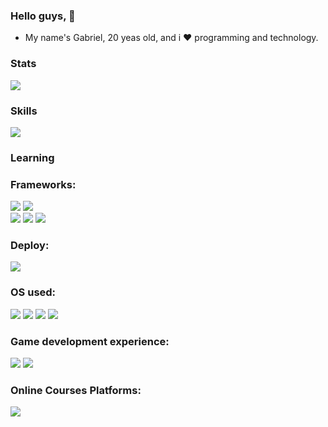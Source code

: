 ### Hello guys, 👋
- My name's Gabriel, 20 yeas old, and i :heart: programming and technology.

### Stats
<div style="margin: 0 auto;">
  <img src="https://github-readme-stats.vercel.app/api?username=BieAnimaton&theme=midnight-purple&show_icons=true">
 </div>

### Skills
<div style="margin: 0 auto;">
  <img src="https://github-readme-stats.vercel.app/api/top-langs/?username=BieAnimaton&layout=compact&theme=midnight-purple" />
 </div>

### Learning
<div style="margin: 0 auto;">
  <h3>Frameworks:</h3>
  <img src="https://img.shields.io/badge/React-20232A?style=for-the-badge&logo=react&logoColor=61DAFB" />
  <img src="https://img.shields.io/badge/React_Native-20232A?style=for-the-badge&logo=react&logoColor=61DAFB" />
  <br>
  <img src="https://img.shields.io/badge/Node.js-43853D?style=for-the-badge&logo=node.js&logoColor=white" />
  <img src="https://img.shields.io/badge/next.js-000000?style=for-the-badge&logo=nextdotjs&logoColor=white" />
  <img src="https://img.shields.io/badge/Vue.js-35495E?style=for-the-badge&logo=vuedotjs&logoColor=4FC08D" />
  <br>
  <h3>Deploy:</h3>
  <img src="https://img.shields.io/badge/Heroku-430098?style=for-the-badge&logo=heroku&logoColor=white" />
  <br>
  <h3>OS used:</h3>
  <img src="https://img.shields.io/badge/Windows-0078D6?style=for-the-badge&logo=windows&logoColor=white" />
  <img src="https://img.shields.io/badge/Ubuntu-E95420?style=for-the-badge&logo=ubuntu&logoColor=white" />
  <img src="https://img.shields.io/badge/Kali_Linux-557C94?style=for-the-badge&logo=kali-linux&logoColor=white" />
  <img src="https://img.shields.io/badge/Tails%20-56347C?&style=for-the-badge&logo=tails&logoColor=white" />
  <h3>Game development experience:</h3>
  <img src="https://img.shields.io/badge/-Unreal%20Engine-313131?style=for-the-badge&logo=unreal-engine&logoColor=white" />
  <img src="https://img.shields.io/badge/Godot-478CBF?style=for-the-badge&logo=GodotEngine&logoColor=white" />
  <h3>Online Courses Platforms:</h3>
  <img src="https://img.shields.io/badge/Udemy-EC5252?style=for-the-badge&logo=Udemy&logoColor=white" />
</div>

<!--
**BieAnimaton/BieAnimaton** is a ✨ _special_ ✨ repository because its `README.md` (this file) appears on your GitHub profile.

Here are some ideas to get you started:

- 🔭 I’m currently working on ...
- 🌱 I’m currently learning ...
- 👯 I’m looking to collaborate on ...
- 🤔 I’m looking for help with ...
- 💬 Ask me about ...
- 📫 How to reach me: ...
- 😄 Pronouns: ...
- ⚡ Fun fact: ...
-->

